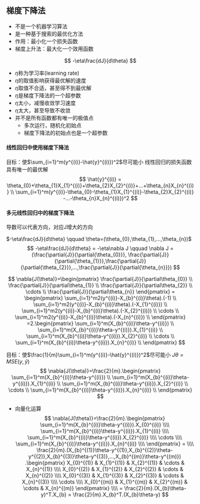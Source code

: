 ## 梯度下降法

* 不是一个机器学习算法
* 是一种基于搜索的最优化方法
* 作用：最小化一个损失函数
* 梯度上升法：最大化一个效用函数

$$
-\eta\frac{dJ}{d\theta}
$$

* $\eta$称为学习率(learning rate)
* $\eta$的取值影响获得最优解的速度
* $\eta$取值不合适，甚至得不到最优解
* $\eta$是梯度下降法的一个超参数
* $\eta$太小，减慢收敛学习速度
* $\eta$太大，甚至导致不收敛
* 并不是所有函数都有唯一的极值点
  - 多次运行，随机化初始点
  - 梯度下降法的初始点也是一个超参数

#### 线性回归中使用梯度下降法

目标：使$\sum_{i=1}^m(y^{(i)}-\hat{y}^{(i)})^2$尽可能小 线性回归的损失函数具有唯一的最优解
$$
\hat{y}^{(i)} = \theta_{0}+\theta_{1}X_{1}^{(i)}+\theta_{2}X_{2}^{(i)}+...+\theta_{n}X_{n}^{(i)} \\
\sum_{i=1}^m(y^{(i)}-\theta_{0}-\theta_{1}X_{1}^{(i)}-\theta_{2}X_{2}^{(i)} -...-\theta_{n}X_{n}^{(i)})^2
$$

#### 多元线性回归中的梯度下降法

导数可以代表方向，对应J增大的方向

$-\eta\frac{dJ}{d\theta} \qquad \theta=(\theta_{0},\theta_{1},…,\theta_{n})$
$$
-\eta\frac{dJ}{d\theta} = -\eta\nabla J \qquad \nabla J = (\frac{\partial{J}}{\partial{\theta_{0}}}, \frac{\partial{J}}{\partial{\theta_{1}}},\frac{\partial{J}}{\partial{\theta_{2}}},...,\frac{\partial{J}}{\partial{\theta_{n}}})
$$

$$
\nabla{J(\theta)}=\begin{pmatrix}
\frac{\partial{J}}{\partial\theta_{0}} \\
\frac{\partial{J}}{\partial\theta_{1}} \\
\frac{\partial{J}}{\partial\theta_{2}} \\
\cdots \\
\frac{\partial{J}}{\partial\theta_{n}}
\end{pmatrix}  
= \begin{pmatrix}
\sum_{i=1}^m2(y^{(i)}-X_{b}^{(i)}\theta).(-1) \\
\sum_{i=1}^m2(y^{(i)}-X_{b}^{(i)}\theta).(-X_{1}^{(i)}) \\
\sum_{i=1}^m2(y^{(i)}-X_{b}^{(i)}\theta).(-X_{2}^{(i)}) \\
\cdots \\
\sum_{i=1}^m2(y^{(i)}-X_{b}^{(i)}\theta).(-X_{n}^{(i)}) \\
\end{pmatrix} 
=2.\begin{pmatrix}
\sum_{i=1}^m(X_{b}^{(i)}\theta-y^{(i)}) \\
\sum_{i=1}^m(X_{b}^{(i)}\theta-y^{(i)}).X_{1}^{(i)} \\
\sum_{i=1}^m(X_{b}^{(i)}\theta-y^{(i)}).X_{2}^{(i)} \\
\cdots \\
\sum_{i=1}^m(X_{b}^{(i)}\theta-y^{(i)}).X_{n}^{(i)} \\
\end{pmatrix}
$$

目标：使$\frac{1}{m}\sum_{i=1}^m(y^{(i)}-\hat{y}^{(i)})^2$尽可能小 $J{\theta}=MSE(y,\hat{y})$
$$
\nabla{J(\theta)}=\frac{2}{m}.\begin{pmatrix}
\sum_{i=1}^m(X_{b}^{(i)}\theta-y^{(i)}) \\
\sum_{i=1}^m(X_{b}^{(i)}\theta-y^{(i)}).X_{1}^{(i)} \\
\sum_{i=1}^m(X_{b}^{(i)}\theta-y^{(i)}).X_{2}^{(i)} \\
\cdots \\
\sum_{i=1}^m(X_{b}^{(i)}\theta-y^{(i)}).X_{n}^{(i)} \\
\end{pmatrix}
$$

* 向量化运算
  $$
  \nabla{J(\theta)}=\frac{2}{m}.\begin{pmatrix}
  \sum_{i=1}^m(X_{b}^{(i)}\theta-y^{(i)}).X_{0}^{(i)} \\\\
  \sum_{i=1}^m(X_{b}^{(i)}\theta-y^{(i)}).X_{1}^{(i)} \\\\
  \sum_{i=1}^m(X_{b}^{(i)}\theta-y^{(i)}).X_{2}^{(i)} \\\\
  \cdots \\\\
  \sum_{i=1}^m(X_{b}^{(i)}\theta-y^{(i)}).X_{n}^{(i)} \\\\
  \end{pmatrix} = \\\\
  \frac{2}{m}.(X_{b}^{(1)}\theta-y^{(1)},X_{b}^{(2)}\theta-y^{(2)},X_{b}^{(3)}\theta-y^{(3)},...,X_{b}^{(m)}\theta-y^{(m)}) .\begin{pmatrix}
  X_{0}^{(1)} & X_{1}^{(1)} & X_{2}^{(1)} & \cdots & X_{n}^{(1)} \\\\
  X_{0}^{(2)} & X_{1}^{(2)} & X_{2}^{(2)} & \cdots & X_{n}^{(2)} \\\\
  X_{0}^{(3)} & X_{1}^{(3)} & X_{2}^{(3)} & \cdots & X_{n}^{(3)} \\\\
  \cdots \\\\
  X_{0}^{(m)} & X_{1}^{(m)} & X_{2}^{(m)} & \cdots  & X_{n}^{(m)}
  \end{pmatrix} \\\\
  = \frac{2}{m}.(X_{b}\theta-y)^T.X_{b} = \frac{2}{m}.X_{b}^T.(X_{b}\theta-y)
  $$
  ​

  ​